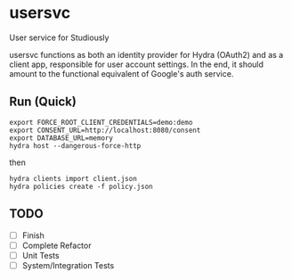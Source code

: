 # usersvc
User service for Studiously

usersvc functions as both an identity provider for Hydra (OAuth2) and as a client app, responsible for user account settings. In the end, it should amount to the functional equivalent of Google's auth service.

## Run (Quick)

```
export FORCE_ROOT_CLIENT_CREDENTIALS=demo:demo
export CONSENT_URL=http://localhost:8080/consent
export DATABASE_URL=memory
hydra host --dangerous-force-http
```

then

```
hydra clients import client.json
hydra policies create -f policy.json
```

## TODO

- [ ] Finish
- [ ] Complete Refactor
- [ ] Unit Tests
- [ ] System/Integration Tests